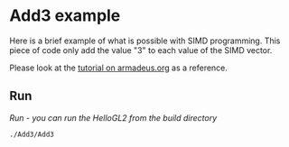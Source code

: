 Add3 example
=============================

Here is a brief example of what is possible with SIMD programming.
This piece of code only add the value "3" to each value of the SIMD vector.

Please look at the [tutorial on armadeus.org](http://www.armadeus.org/wiki/index.php?title=NEON_HelloWorld) as a reference.

## Run

*Run - you can run the HelloGL2 from the build directory*

	./Add3/Add3
